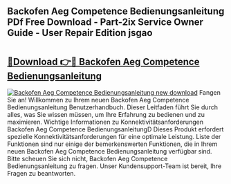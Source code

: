 ## Backofen Aeg Competence Bedienungsanleitung PDf Free Download - Part-2ix Service Owner Guide - User Repair Edition jsgao

# <h2><a href="http://df5ord3.blite.top/?on=Backofen+Aeg+Competence+Bedienungsanleitung">🔗Download 👉🔴 Backofen Aeg Competence Bedienungsanleitung</a></h2>

[![Backofen Aeg Competence Bedienungsanleitung new download](https://i.imgur.com/lujVjoI.png)](http://df5ord3.blite.top/?on=Backofen+Aeg+Competence+Bedienungsanleitung)
Fangen Sie an! Willkommen zu Ihrem neuen Backofen Aeg Competence Bedienungsanleitung Benutzerhandbuch. Dieser Leitfaden führt Sie durch alles, was Sie wissen müssen, um Ihre Erfahrung zu bedienen und zu maximieren. Wichtige Informationen zu Konnektivitätsanforderungen Backofen Aeg Competence BedienungsanleitungD Dieses Produkt erfordert spezielle Konnektivitätsanforderungen für eine optimale Leistung. Liste der Funktionen sind nur einige der bemerkenswerten Funktionen, die in Ihrem neuen Backofen Aeg Competence Bedienungsanleitung verfügbar sind. Bitte scheuen Sie sich nicht, Backofen Aeg Competence Bedienungsanleitung zu fragen. Unser Kundensupport-Team ist bereit, Ihre Fragen zu beantworten.
